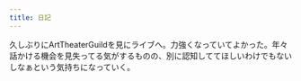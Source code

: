 ```yaml
---
title: 日記
---
```


久しぶりにArtTheaterGuildを見にライブへ。力強くなっていてよかった。年々話かける機会を見失ってる気がするものの、別に認知しててほしいわけでもないしなぁという気持ちになっていく。